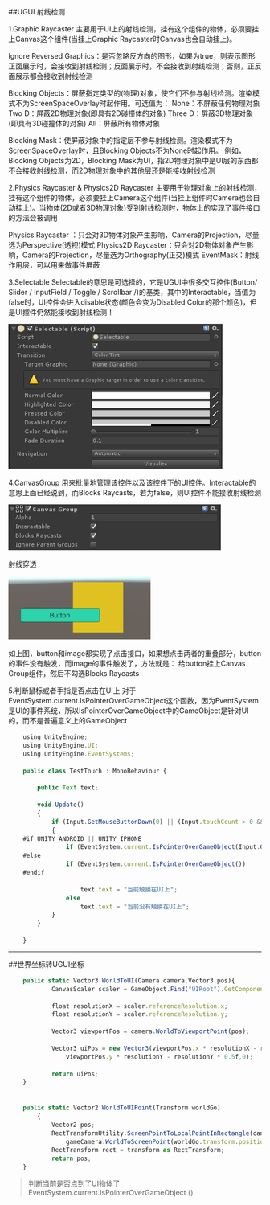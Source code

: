 ##UGUI 射线检测

1.Graphic Raycaster
主要用于UI上的射线检测，挂有这个组件的物体，必须要挂上Canvas这个组件(当挂上Graphic Raycaster时Canvas也会自动挂上)。

Ignore Reversed Graphics：是否忽略反方向的图形，如果为true，则表示图形正面展示时，会接收到射线检测；反面展示时，不会接收到射线检测；否则，正反面展示都会接收到射线检测

Blocking Objects：屏蔽指定类型的(物理)对象，使它们不参与射线检测。渲染模式不为ScreenSpaceOverlay时起作用。可选值为：
None：不屏蔽任何物理对象
Two D：屏蔽2D物理对象(即具有2D碰撞体的对象)
Three D：屏蔽3D物理对象(即具有3D碰撞体的对象)
All：屏蔽所有物体对象

Blocking Mask：使屏蔽对象中的指定层不参与射线检测。渲染模式不为ScreenSpaceOverlay时，且Blocking Objects不为None时起作用。
例如，Blocking Objects为2D，Blocking Mask为UI，指2D物理对象中是UI层的东西都不会接收射线检测，而2D物理对象中的其他层还是能接收射线检测


2.Physics Raycaster & Physics2D Raycaster
主要用于物理对象上的射线检测，挂有这个组件的物体，必须要挂上Camera这个组件(当挂上组件时Camera也会自动挂上)。当物体(2D或者3D物理对象)受到射线检测时，物体上的实现了事件接口的方法会被调用

Physics Raycaster ：只会对3D物体对象产生影响，Camera的Projection，尽量选为Perspective(透视)模式
Physics2D Raycaster：只会对2D物体对象产生影响，Camera的Projection，尽量选为Orthography(正交)模式
EventMask：射线作用层，可以用来做事件屏蔽


3.Selectable
Selectable的意思是可选择的，它是UGUI中很多交互控件(Button/ Slider / InputField / Toggle / Scrollbar /)的基类，其中的Interactable，当值为false时，UI控件会进入disable状态(颜色会变为Disabled Color的那个颜色)，但是UI控件仍然能接收到射线检测！

![](/assets/20160321204010355.png)

4.CanvasGroup
用来批量地管理该控件以及该控件下的UI控件。Interactable的意思上面已经说到，而Blocks Raycasts，若为false，则UI控件不能接收射线检测

![](/assets/20160321205753394.png)

射线穿透

![](/assets/20160321211139604.png)

如上图，button和image都实现了点击接口，如果想点击两者的重叠部分，button的事件没有触发，而image的事件触发了，方法就是：
给button挂上Canvas Group组件，然后不勾选Blocks Raycasts

5.判断鼠标或者手指是否点击在UI上
对于EventSystem.current.IsPointerOverGameObject这个函数，因为EventSystem是UI的事件系统，所以IsPointerOverGameObject中的GameObject是针对UI的，而不是普遍意义上的GameObject

```javascript
    using UnityEngine;  
    using UnityEngine.UI;  
    using UnityEngine.EventSystems;  
      
    public class TestTouch : MonoBehaviour {  
      
        public Text text;  
      
        void Update()   
        {  
            if (Input.GetMouseButtonDown(0) || (Input.touchCount > 0 && Input.GetTouch(0).phase == TouchPhase.Began))  
            {  
    #if UNITY_ANDROID || UNITY_IPHONE  
                if (EventSystem.current.IsPointerOverGameObject(Input.GetTouch(0).fingerId))  
    #else  
                if (EventSystem.current.IsPointerOverGameObject())  
    #endif  
                      
                    text.text = "当前触摸在UI上";  
                else  
                    text.text = "当前没有触摸在UI上";  
            }  
        }  
      
    }
```


---


##世界坐标转UGUI坐标

```javascript
    public static Vector3 WorldToUI(Camera camera,Vector3 pos){  
            CanvasScaler scaler = GameObject.Find("UIRoot").GetComponent<CanvasScaler>();  
      
            float resolutionX = scaler.referenceResolution.x;  
            float resolutionY = scaler.referenceResolution.y;  
      
            Vector3 viewportPos = camera.WorldToViewportPoint(pos);  
      
            Vector3 uiPos = new Vector3(viewportPos.x * resolutionX - resolutionX * 0.5f,  
                viewportPos.y * resolutionY - resolutionY * 0.5f,0);  
      
            return uiPos;  
    }  
    
    
    public static Vector2 WorldToUIPoint(Transform worldGo)  
        {  
            Vector2 pos;  
            RectTransformUtility.ScreenPointToLocalPointInRectangle(canvas.transform as RectTransform,  
                gameCamera.WorldToScreenPoint(worldGo.transform.position), canvas.worldCamera, out pos);  
            RectTransform rect = transform as RectTransform;  
            return pos;  
    }  
```

>判断当前是否点到了UI物体了
>EventSystem.current.IsPointerOverGameObject ()